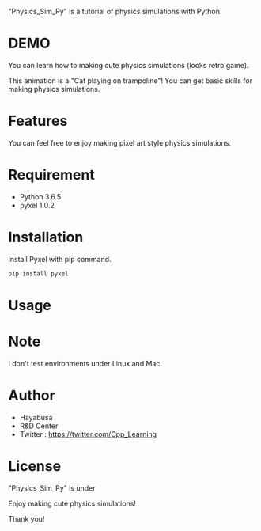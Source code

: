 "Physics_Sim_Py" is a tutorial of physics simulations with Python.
 
# DEMO
 
You can learn how to making cute physics simulations (looks retro game).
 
 
This animation is a "Cat playing on trampoline"!
You can get basic skills for making physics simulations.
 
# Features
 



You can feel free to enjoy making pixel art style physics simulations.
 
# Requirement
 
* Python 3.6.5
* pyxel 1.0.2
 
# Installation
 
Install Pyxel with pip command.
 
```bash
pip install pyxel
```
 
# Usage
 
# Note
 
I don't test environments under Linux and Mac.
 
# Author
 
* Hayabusa
* R&D Center
* Twitter : https://twitter.com/Cpp_Learning
 
# License
 
"Physics_Sim_Py" is under 
 
Enjoy making cute physics simulations!
 
Thank you!